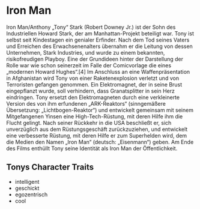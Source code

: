 # Iron Man

Iron Man/Anthony „Tony“ Stark (Robert Downey Jr.) ist der Sohn des Industriellen Howard Stark, der am Manhattan-Projekt beteiligt war. Tony ist selbst seit Kindestagen ein genialer Erfinder. Nach dem Tod seines Vaters und Erreichen des Erwachsenenalters übernahm er die Leitung von dessen Unternehmen, Stark Industries, und wurde zu einem bekannten, risikofreudigen Playboy. Eine der Grundideen hinter der Darstellung der Rolle war wie schon seinerzeit im Falle der Comicvorlage die eines „modernen Howard Hughes“.[4] Im Anschluss an eine Waffenpräsentation in Afghanistan wird Tony von einer Raketenexplosion verletzt und von Terroristen gefangen genommen. Ein Elektromagnet, der in seine Brust eingepflanzt wurde, soll verhindern, dass Granatsplitter in sein Herz eindringen. Tony ersetzt den Elektromagneten durch eine verkleinerte Version des von ihm erfundenen „ARK-Reaktors“ (sinngemäßere Übersetzung: „Lichtbogen-Reaktor“) und entwickelt gemeinsam mit seinem Mitgefangenen Yinsen eine High-Tech-Rüstung, mit deren Hilfe ihm die Flucht gelingt. Nach seiner Rückkehr in die USA beschließt er, sich unverzüglich aus dem Rüstungsgeschäft zurückzuziehen, und entwickelt eine verbesserte Rüstung, mit deren Hilfe er zum Superhelden wird, dem die Medien den Namen „Iron Man“ (deutsch: „Eisenmann“) geben. Am Ende des Films enthüllt Tony seine Identität als Iron Man der Öffentlichkeit.

## Tonys Character Traits

* intelligent
* geschickt
* egozentrisch
* cool